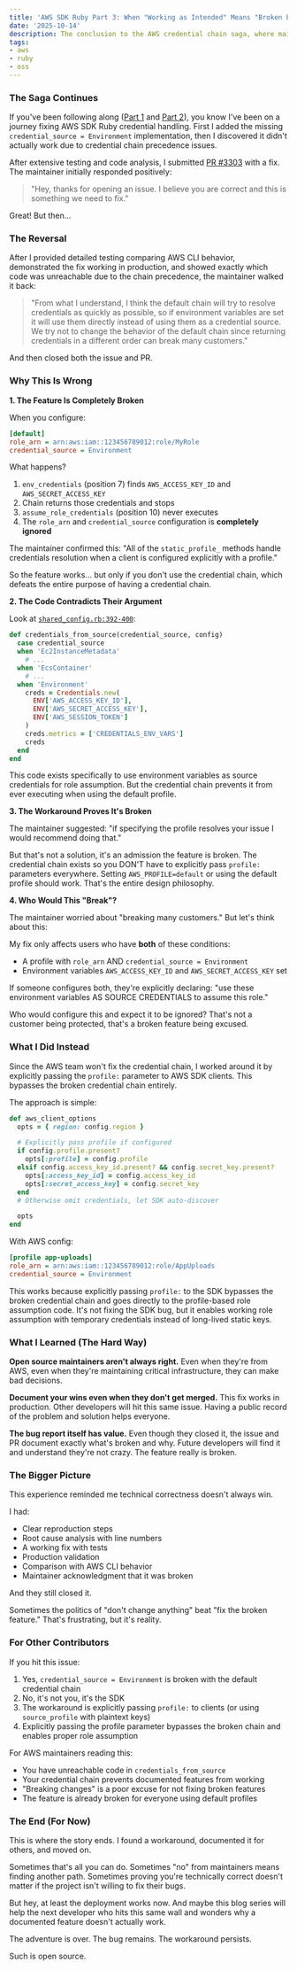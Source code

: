 ```yaml
---
title: 'AWS SDK Ruby Part 3: When "Working as Intended" Means "Broken by Design"'
date: '2025-10-14'
description: The conclusion to the AWS credential chain saga, where maintainers close a valid bug report, the feature remains broken, and we learn about the politics of backward compatibility in open source.
tags:
- aws
- ruby
- oss
---
```


### The Saga Continues

If you've been following along ([Part
1](/blog/2025/contributing-to-aws-sdk-ruby/) and
[Part
2](/blog/2025/contributing-to-aws-sdk-ruby-pt2/)),
you know I've been on a journey fixing AWS SDK Ruby credential handling. First
I added the missing `credential_source = Environment` implementation, then I
discovered it didn't actually work due to credential chain precedence issues.

After extensive testing and code analysis, I submitted [PR
#3303](https://github.com/aws/aws-sdk-ruby/pull/3303) with a fix. The
maintainer initially responded positively:

> "Hey, thanks for opening an issue. I believe you are correct and this is
something we need to fix."

Great! But then...

### The Reversal

After I provided detailed testing comparing AWS CLI behavior, demonstrated the
fix working in production, and showed exactly which code was unreachable due to
the chain precedence, the maintainer walked it back:

> "From what I understand, I think the default chain will try to resolve
credentials as quickly as possible, so if environment variables are set it will
use them directly instead of using them as a credential source. We try not to
change the behavior of the default chain since returning credentials in a
different order can break many customers."

And then closed both the issue and PR.

### Why This Is Wrong

**1. The Feature Is Completely Broken**

When you configure:
```ini
[default]
role_arn = arn:aws:iam::123456789012:role/MyRole
credential_source = Environment
```

What happens?
1. `env_credentials` (position 7) finds `AWS_ACCESS_KEY_ID` and
   `AWS_SECRET_ACCESS_KEY`
2. Chain returns those credentials and stops
3. `assume_role_credentials` (position 10) never executes
4. The `role_arn` and `credential_source` configuration is **completely
   ignored**

The maintainer confirmed this: "All of the `static_profile_` methods handle
credentials resolution when a client is configured explicitly with a profile."

So the feature works... but only if you don't use the credential chain, which
defeats the entire purpose of having a credential chain.

**2. The Code Contradicts Their Argument**

Look at
[`shared_config.rb:392-400`](https://github.com/aws/aws-sdk-ruby/blob/version-3/gems/aws-sdk-core/lib/aws-sdk-core/shared_config.rb#L392-L400):

```ruby
def credentials_from_source(credential_source, config)
  case credential_source
  when 'Ec2InstanceMetadata'
    # ...
  when 'EcsContainer'
    # ...
  when 'Environment'
    creds = Credentials.new(
      ENV['AWS_ACCESS_KEY_ID'],
      ENV['AWS_SECRET_ACCESS_KEY'],
      ENV['AWS_SESSION_TOKEN']
    )
    creds.metrics = ['CREDENTIALS_ENV_VARS']
    creds
  end
end
```

This code exists specifically to use environment variables as source credentials
for role assumption. But the credential chain prevents it from ever executing
when using the default profile.

**3. The Workaround Proves It's Broken**

The maintainer suggested: "if specifying the profile resolves your issue I
would recommend doing that."

But that's not a solution, it's an admission the feature is broken. The
credential chain exists so you DON'T have to explicitly pass `profile:`
parameters everywhere. Setting `AWS_PROFILE=default` or using the default
profile should work. That's the entire design philosophy.

**4. Who Would This "Break"?**

The maintainer worried about "breaking many customers." But let's think about
this:

My fix only affects users who have **both** of these conditions:
- A profile with `role_arn` AND `credential_source = Environment`
- Environment variables `AWS_ACCESS_KEY_ID` and `AWS_SECRET_ACCESS_KEY` set

If someone configures both, they're explicitly declaring: "use these
environment variables AS SOURCE CREDENTIALS to assume this role."

Who would configure this and expect it to be ignored? That's not a customer
being protected, that's a broken feature being excused.

### What I Did Instead

Since the AWS team won't fix the credential chain, I worked around it by
explicitly passing the `profile:` parameter to AWS SDK clients. This bypasses
the broken credential chain entirely.

The approach is simple:

```ruby
def aws_client_options
  opts = { region: config.region }

  # Explicitly pass profile if configured
  if config.profile.present?
    opts[:profile] = config.profile
  elsif config.access_key_id.present? && config.secret_key.present?
    opts[:access_key_id] = config.access_key_id
    opts[:secret_access_key] = config.secret_key
  end
  # Otherwise omit credentials, let SDK auto-discover

  opts
end
```

With AWS config:

```ini
[profile app-uploads]
role_arn = arn:aws:iam::123456789012:role/AppUploads
credential_source = Environment
```

This works because explicitly passing `profile:` to the SDK bypasses the broken
credential chain and goes directly to the profile-based role assumption code.
It's not fixing the SDK bug, but it enables working role assumption with
temporary credentials instead of long-lived static keys.

### What I Learned (The Hard Way)

**Open source maintainers aren't always right.** Even when they're from AWS,
even when they're maintaining critical infrastructure, they can make bad
decisions.

**Document your wins even when they don't get merged.** This fix works in
production. Other developers will hit this same issue. Having a public record
of the problem and solution helps everyone.

**The bug report itself has value.** Even though they closed it, the issue and
PR document exactly what's broken and why. Future developers will find it and
understand they're not crazy. The feature really is broken.

### The Bigger Picture

This experience reminded me technical correctness doesn't always win.

I had:
- Clear reproduction steps
- Root cause analysis with line numbers
- A working fix with tests
- Production validation
- Comparison with AWS CLI behavior
- Maintainer acknowledgment that it was broken

And they still closed it.

Sometimes the politics of "don't change anything" beat "fix the broken
feature." That's frustrating, but it's reality.

### For Other Contributors

If you hit this issue:
1. Yes, `credential_source = Environment` is broken with the default credential
   chain
2. No, it's not you, it's the SDK
3. The workaround is explicitly passing `profile:` to clients (or using
   `source_profile` with plaintext keys)
4. Explicitly passing the profile parameter bypasses the broken chain and
   enables proper role assumption

For AWS maintainers reading this:
- You have unreachable code in `credentials_from_source`
- Your credential chain prevents documented features from working
- "Breaking changes" is a poor excuse for not fixing broken features
- The feature is already broken for everyone using default profiles

### The End (For Now)

This is where the story ends. I found a workaround, documented it for others,
and moved on.

Sometimes that's all you can do. Sometimes "no" from maintainers means finding
another path. Sometimes proving you're technically correct doesn't matter if
the project isn't willing to fix their bugs.

But hey, at least the deployment works now. And maybe this blog series will
help the next developer who hits this same wall and wonders why a documented
feature doesn't actually work.

The adventure is over. The bug remains. The workaround persists.

Such is open source.
